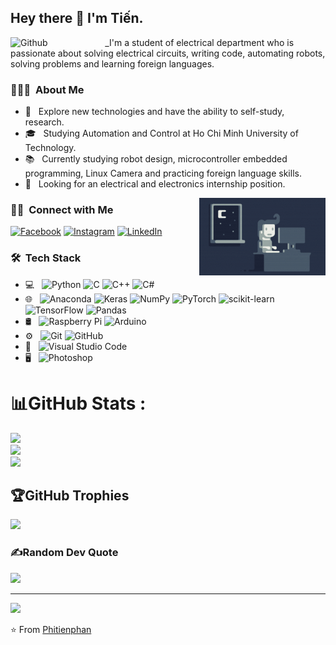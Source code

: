 ## Hey there 👋 I'm Tiến.

<img width="30%" align="left" alt="Github" src="https://github.com/Phitienphan/Phitienphan/assets/133135507/ed85d377-6810-4daf-b76a-bffd83998e6f" />

  _I'm a student of electrical department who is passionate about solving electrical circuits, writing code, automating robots, solving problems and learning foreign languages.

### 👨🏻‍💻 &nbsp;About Me

- 🤔 &nbsp; Explore new technologies and have the ability to self-study, research.
- 🎓 &nbsp; Studying Automation and Control at Ho Chi Minh University of Technology.
- 📚 &nbsp; Currently studying robot design, microcontroller embedded programming, Linux Camera and practicing foreign language skills.
- 👯 &nbsp; Looking for an electrical and electronics internship position.

<img width="40%" align="right" alt="Github" src="https://raw.githubusercontent.com/AVS1508/AVS1508/master/assets/Night-Coding.gif" />

<h3> 🤝🏻 &nbsp;Connect with Me </h3>

[![Facebook](https://img.shields.io/badge/Facebook-%231877F2.svg?logo=Facebook&logoColor=white)](https://facebook.com/https://www.facebook.com/profile.php?id=100041841216394) [![Instagram](https://img.shields.io/badge/Instagram-%23E4405F.svg?logo=Instagram&logoColor=white)](https://instagram.com/https://www.instagram.com/phitien243/) [![LinkedIn](https://img.shields.io/badge/LinkedIn-%230077B5.svg?logo=linkedin&logoColor=white)](https://linkedin.com/in/https://www.linkedin.com/in/tien-phan-doan-phi-01ba3825a/) 

### 🛠 &nbsp;Tech Stack
- 💻 &nbsp;
  ![Python](https://img.shields.io/badge/-Python-333333?style=plastic&logo=python)
  ![C](https://img.shields.io/badge/c-%2300599C.svg?style=plastic&logo=c&logoColor=white)
  ![C++](https://img.shields.io/badge/-C++-333333?style=plastic&logo=C%2B%2B&logoColor=00599C)
  ![C#](https://img.shields.io/badge/c%23-%23239120.svg?style=plastic&logo=c-sharp&logoColor=white)
- 🌐 &nbsp;
  ![Anaconda](https://img.shields.io/badge/Anaconda-%2344A833.svg?style=plastic&logo=anaconda&logoColor=white)
  ![Keras](https://img.shields.io/badge/Keras-%23D00000.svg?style=plastic&logo=Keras&logoColor=white)
  ![NumPy](https://img.shields.io/badge/numpy-%23013243.svg?style=plastic&logo=numpy&logoColor=white)
  ![PyTorch](https://img.shields.io/badge/PyTorch-%23EE4C2C.svg?style=plastic&logo=PyTorch&logoColor=white)
  ![scikit-learn](https://img.shields.io/badge/scikit--learn-%23F7931E.svg?style=plastic&logo=scikit-learn&logoColor=white)
  ![TensorFlow](https://img.shields.io/badge/TensorFlow-%23FF6F00.svg?style=plastic&logo=TensorFlow&logoColor=white)
  ![Pandas](https://img.shields.io/badge/pandas-%23150458.svg?style=plastic&logo=pandas&logoColor=white)
- 🛢 &nbsp;
  ![Raspberry Pi](https://img.shields.io/badge/-RaspberryPi-C51A4A?style=plastic&logo=Raspberry-Pi)
  ![Arduino](https://img.shields.io/badge/-Arduino-00979D?style=plastic&logo=Arduino&logoColor=white)
- ⚙️ &nbsp;
  ![Git](https://img.shields.io/badge/-Git-333333?style=plastic&logo=git)
  ![GitHub](https://img.shields.io/badge/-GitHub-333333?style=plastic&logo=github)
- 🔧 &nbsp;
  ![Visual Studio Code](https://img.shields.io/badge/-Visual%20Studio%20Code-333333?style=plastic&logo=visual-studio-code&logoColor=007ACC)
- 🖥 &nbsp;
  ![Photoshop](https://img.shields.io/badge/-Photoshop-333333?style=plastic&logo=adobe-photoshop)
  
# 📊GitHub Stats :
![](https://github-readme-stats.vercel.app/api?username=Phitienphan&theme=tokyonight&hide_border=false&include_all_commits=false&count_private=false)<br/>
![](https://github-readme-streak-stats.herokuapp.com/?user=Phitienphan&theme=tokyonight&hide_border=false)<br/>
![](https://github-readme-stats.vercel.app/api/top-langs/?username=Phitienphan&theme=tokyonight&hide_border=false&include_all_commits=false&count_private=false&layout=compact)

## 🏆GitHub Trophies
![](https://github-trophies.vercel.app/?username=Phitienphan&theme=radical&no-frame=false&no-bg=false&margin-w=4)

### ✍️Random Dev Quote
![](https://quotes-github-readme.vercel.app/api?type=horizontal&theme=radical)


---
[![](https://visitcount.itsvg.in/api?id=Phitienphan&icon=0&color=0)](https://visitcount.itsvg.in)

⭐️ From [Phitienphan](https://github.com/Phitienphan)
